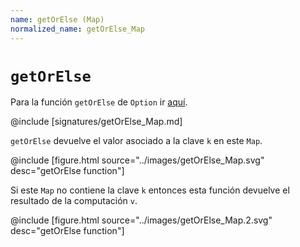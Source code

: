```yaml
---
name: getOrElse (Map)
normalized_name: getOrElse_Map
---
```


# `getOrElse`

Para la función `getOrElse` de `Option` ir [aquí](./getOrElse_Option).

@include [signatures/getOrElse_Map.md]

`getOrElse` devuelve el valor asociado a la clave `k` en este `Map`.

@include [figure.html source="../images/getOrElse_Map.svg" desc="getOrElse function"]

Si este `Map` no contiene la clave `k` entonces esta función devuelve el resultado de la computación `v`.

@include [figure.html source="../images/getOrElse_Map.2.svg" desc="getOrElse function"]

